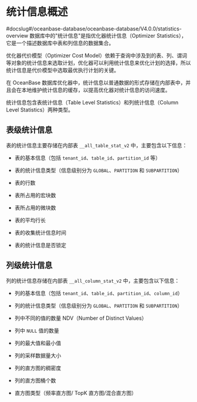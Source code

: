 统计信息概述 
===========================
#docslug#/oceanbase-database/oceanbase-database/V4.0.0/statistics-overview
数据库中的"统计信息"是指优化器统计信息（Optimizer Statistics），它是一个描述数据库中表和列信息的数据集合。

优化器代价模型（Optimizer Cost Model）依赖于查询中涉及到的表、列、谓词等对象的统计信息来选取计划，优化器可以利用统计信息来优化计划的选择，所以统计信息是代价模型中选取最优执行计划的关键。

在 OceanBase 数据库优化器中，统计信息以普通数据的形式存储在内部表中，并且会在本地维护统计信息的缓存，以提高优化器对统计信息的访问速度。

统计信息包含表统计信息（Table Level Statistics）和列统计信息（Column Level Statistics）两种类型。

表级统计信息 
---------------------------

表的统计信息主要存储在内部表 `__all_table_stat_v2` 中，主要包含以下信息：

* 表的基本信息（包括 `tenant_id`、`table_id`、`partition_id` 等）

  

* 表的统计信息类型（信息级别分为 `GLOBAL`、`PARTITION` 和 `SUBPARTITION`）

  

* 表的行数

  

* 表所占用的宏块数

  

* 表所占用的微块数

  

* 表的平均行长

  

* 表的收集统计信息时间

  

* 表的统计信息是否锁定

  




列级统计信息 
---------------------------

列的统计信息存储在内部表 `__all_column_stat_v2` 中，主要包含以下信息：

* 列的基本信息（包括 `tenant_id`、`table_id`、`partition_id`、`column_id`）

  

* 列的统计信息类型（信息级别分为 `GLOBAL`、`PARTITION` 和 `SUBPARTITION`）

  

* 列中不同的值的数量 NDV（Number of Distinct Values）

  

* 列中 `NULL` 值的数量

  

* 列的最大值和最小值

  

* 列的采样数据量大小

  

* 列的直方图的稠密度

  

* 列的直方图桶个数

  

* 直方图类型（频率直方图/ TopK 直方图/混合直方图）

  



